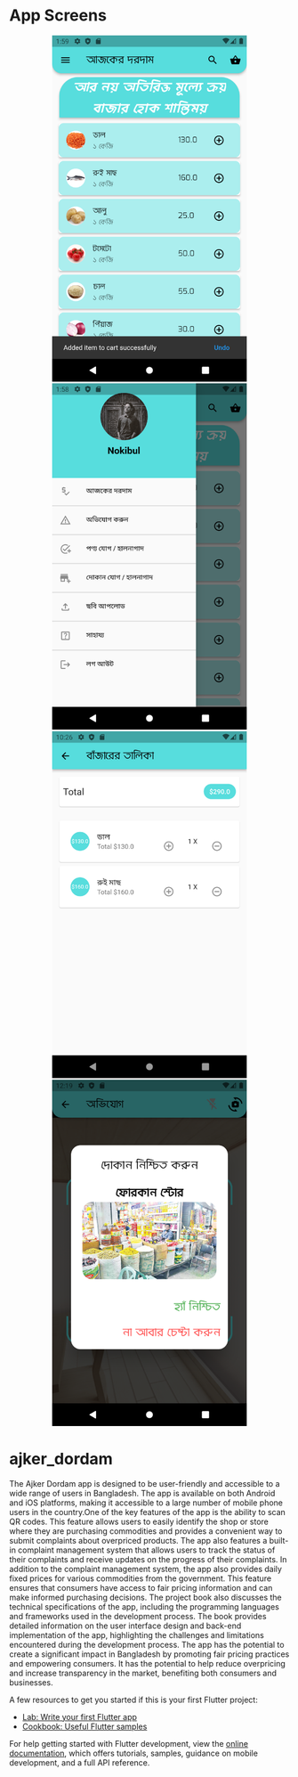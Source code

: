 # App Screens
<p align="center">
  <img src="https://github.com/nokibul82/ajker_dordam/blob/master/UI%20Screens/Home.png" width="350" title="Home">
  <img src="https://github.com/nokibul82/ajker_dordam/blob/master/UI%20Screens/App Drawer.png" width="350" alt="App Drawer">
  <img src="https://github.com/nokibul82/ajker_dordam/blob/master/UI%20Screens/bazarList.png" width="350" alt="App Drawer">
  <img src="https://github.com/nokibul82/ajker_dordam/blob/master/UI%20Screens/confirmShopQR.png" width="350" alt="App Drawer">
</p>


# ajker_dordam

The Ajker Dordam app is designed to be user-friendly and accessible to a wide range of users in Bangladesh. The app is available on both Android and iOS platforms, making it accessible to a large number of mobile phone users in the country.One of the key features of the app is the ability to scan QR codes. This feature allows users to easily identify the shop or store where they are purchasing commodities and provides a convenient way to submit complaints about overpriced products. The app also features a built-in complaint management system that allows users to track the status of their complaints and receive updates on the progress of their complaints. In addition to the complaint management system, the app also provides daily fixed prices for various commodities from the government. This feature ensures that consumers have access to fair pricing information and can make informed purchasing decisions. The project book also discusses the technical specifications of the app, including the programming languages and frameworks used in the development process. The book provides detailed information on the user interface design and back-end implementation of the app, highlighting the challenges and limitations encountered during the development process. The app has the potential to create a significant impact in Bangladesh by promoting fair pricing practices and empowering consumers. It has the potential to help reduce overpricing and increase transparency in the market, benefiting both consumers and businesses.




A few resources to get you started if this is your first Flutter project:

- [Lab: Write your first Flutter app](https://docs.flutter.dev/get-started/codelab)
- [Cookbook: Useful Flutter samples](https://docs.flutter.dev/cookbook)

For help getting started with Flutter development, view the
[online documentation](https://docs.flutter.dev/), which offers tutorials,
samples, guidance on mobile development, and a full API reference.
